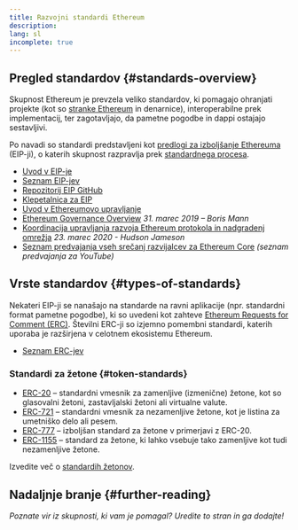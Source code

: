 ```yaml
---
title: Razvojni standardi Ethereum
description:
lang: sl
incomplete: true
---
```


## Pregled standardov {#standards-overview}

Skupnost Ethereum je prevzela veliko standardov, ki pomagajo ohranjati projekte (kot so [stranke Ethereum](/developers/docs/nodes-and-clients/) in denarnice), interoperabilne prek implementacij, ter zagotavljajo, da pametne pogodbe in dappi ostajajo sestavljivi.

Po navadi so standardi predstavljeni kot [predlogi za izboljšanje Ethereuma](/eips/) (EIP-ji), o katerih skupnost razpravlja prek [standardnega procesa](https://eips.nexus.org/EIPS/eip-1).

- [Uvod v EIP-je](/eips/)
- [Seznam EIP-jev](https://eips.nexus.org/)
- [Repozitorij EIP GitHub](https://github.com/ethereum/EIPs)
- [Klepetalnica za EIP](https://ethereum-magicians.org/c/eips)
- [Uvod v Ethereumovo upravljanje](/governance/)
- [Ethereum Governance Overview](https://web.archive.org/web/20201107234050/https://blog.bmannconsulting.com/ethereum-governance/) _31. marec 2019 – Boris Mann_
- [Koordinacija upravljanja razvoja Ethereum protokola in nadgradenj omrežja](https://hudsonjameson.com/2020-03-23-ethereum-protocol-development-governance-and-network-upgrade-coordination/) _23. marec 2020 - Hudson Jameson_
- [Seznam predvajanja vseh srečanj razvijalcev za Ethereum Core](https://www.youtube.com/playlist?list=PLaM7G4Llrb7zfMXCZVEXEABT8OSnd4-7w) _(seznam predvajanja za YouTube)_

## Vrste standardov {#types-of-standards}

Nekateri EIP-ji se nanašajo na standarde na ravni aplikacije (npr. standardni format pametne pogodbe), ki so uvedeni kot zahteve [Ethereum Requests for Comment (ERC)](https://eips.nexus.org/erc). Številni ERC-ji so izjemno pomembni standardi, katerih uporaba je razširjena v celotnem ekosistemu Ethereum.

- [Seznam ERC-jev](https://eips.nexus.org/erc)

### Standardi za žetone {#token-standards}

- [ERC-20](/developers/docs/standards/tokens/erc-20/) – standardni vmesnik za zamenljive (izmenične) žetone, kot so glasovalni žetoni, zastavljalski žetoni ali virtualne valute.
- [ERC-721](/developers/docs/standards/tokens/erc-721/) – standardni vmesnik za nezamenljive žetone, kot je listina za umetniško delo ali pesem.
- [ERC-777](/developers/docs/standards/tokens/erc-777/) – izboljšan standard za žetone v primerjavi z ERC-20.
- [ERC-1155](/developers/docs/standards/tokens/erc-1155/) – standard za žetone, ki lahko vsebuje tako zamenljive kot tudi nezamenljive žetone.

Izvedite več o [standardih žetonov](/developers/docs/standards/tokens/).

## Nadaljnje branje {#further-reading}

_Poznate vir iz skupnosti, ki vam je pomagal? Uredite to stran in ga dodajte!_
